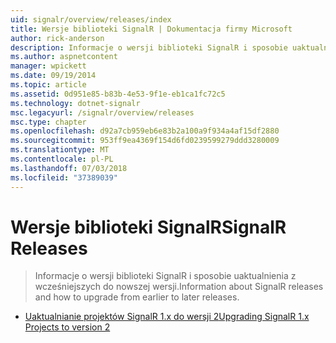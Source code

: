 ```yaml
---
uid: signalr/overview/releases/index
title: Wersje biblioteki SignalR | Dokumentacja firmy Microsoft
author: rick-anderson
description: Informacje o wersji biblioteki SignalR i sposobie uaktualnienia z wcześniejszych do nowszej wersji.
ms.author: aspnetcontent
manager: wpickett
ms.date: 09/19/2014
ms.topic: article
ms.assetid: 0d951e85-b83b-4e53-9f1e-eb1ca1fc72c5
ms.technology: dotnet-signalr
msc.legacyurl: /signalr/overview/releases
msc.type: chapter
ms.openlocfilehash: d92a7cb959eb6e83b2a100a9f934a4af15df2880
ms.sourcegitcommit: 953ff9ea4369f154d6fd0239599279ddd3280009
ms.translationtype: MT
ms.contentlocale: pl-PL
ms.lasthandoff: 07/03/2018
ms.locfileid: "37389039"
---
```

<a name="signalr-releases"></a><span data-ttu-id="d80a7-103">Wersje biblioteki SignalR</span><span class="sxs-lookup"><span data-stu-id="d80a7-103">SignalR Releases</span></span>
====================
> <span data-ttu-id="d80a7-104">Informacje o wersji biblioteki SignalR i sposobie uaktualnienia z wcześniejszych do nowszej wersji.</span><span class="sxs-lookup"><span data-stu-id="d80a7-104">Information about SignalR releases and how to upgrade from earlier to later releases.</span></span>


- [<span data-ttu-id="d80a7-105">Uaktualnianie projektów SignalR 1.x do wersji 2</span><span class="sxs-lookup"><span data-stu-id="d80a7-105">Upgrading SignalR 1.x Projects to version 2</span></span>](upgrading-signalr-1x-projects-to-20.md)
